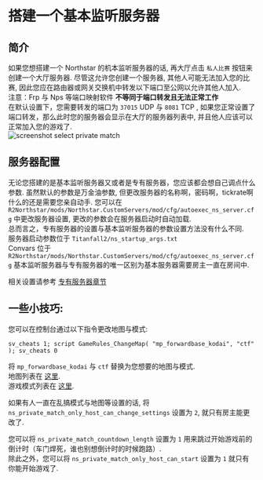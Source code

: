 # 搭建一个基本监听服务器

## 简介

如果您想搭建一个 Northstar 的机本监听服务器的话, 再大厅点击 `私人比赛` 按钮来创建一个大厅服务器. 尽管这允许您创建一个服务器, 其他人可能无法加入您的比赛, 因此您应在路由器或网关交换机中转发以下端口至公网以允许其他人加入.\
注意：Frp 与 Nps 等端口映射软件 **不等同于端口转发且无法正常工作**\
在默认设置下，您需要转发的端口为 `37015` UDP 与 `8081` TCP , 如果您正常设置了端口转发，那么此时您的服务器会显示在大厅的服务器列表中, 并且他人应该可以正常加入您的游戏了.\
![screenshot select private match](https://raw.githubusercontent.com/R2Northstar/NorthstarWiki/main/docs/images/lobbyprivatematch.png)

## 服务器配置

无论您搭建的是基本监听服务器又或者是专有服务器，您应该都会想自己调点什么参数. 虽然默认的参数是万金油参数, 但更改服务器的名称啊，密码啊，tickrate啊什么的还是需要您亲自动手. 您可以在 `R2Northstar/mods/Northstar.CustomServers/mod/cfg/autoexec_ns_server.cfg` 中更改服务器设置, 更改的参数会在服务器启动时自动加载.\
总而言之，专有服务器的设置与基本监听服务器的参数设置方法没有什么不同.\
服务器启动参数位于 `Titanfall2/ns_startup_args.txt`\
Convars 位于 `R2Northstar/mods/Northstar.CustomServers/mod/cfg/autoexec_ns_server.cfg`
基本监听服务器与专有服务器的唯一区别为基本服务器需要房主一直在房间中. 

相关设置请参考 [专有服务器章节](dedicated-server/Readme.md#convars)

## 一些小技巧:

您可以在控制台通过以下指令更改地图与模式:

```
sv_cheats 1; script GameRules_ChangeMap( "mp_forwardbase_kodai", "ctf" ); sv_cheats 0
```

将 `mp_forwardbase_kodai` 与 `ctf` 替换为您想要的地图与模式.\
地图列表在 [这里](dedicated-server/README.md#maps).\
游戏模式列表在 [这里](dedicated-server/README.md#gamemodes).

如果有人一直在乱搞模式与地图等设置的话, 将 `ns_private_match_only_host_can_change_settings` 设置为 `2`, 就只有房主能更改了.

您可以将 `ns_private_match_countdown_length` 设置为 `1` 用来跳过开始游戏前的倒计时（车门焊死，谁也别想倒计时的时候跑路）. \
除此之外，您可以将 `ns_private_match_only_host_can_start` 设置为 `1` 就只有你能开始游戏了.
